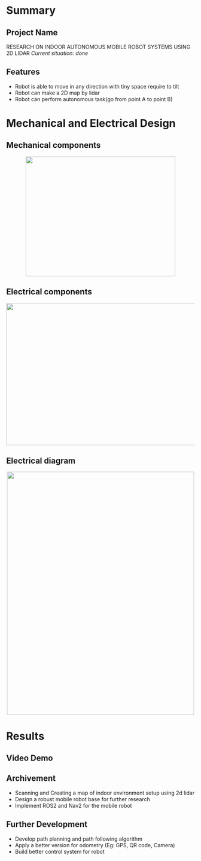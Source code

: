 # Summary
## Project Name
 RESEARCH ON INDOOR AUTONOMOUS MOBILE ROBOT SYSTEMS USING 2D LIDAR
 *Current situation: done*
 
## Features 
 * Robot is able to move in any direction with tiny space require to tilt
 * Robot can make a 2D map by lidar
 * Robot can perform autonomous task(go from point A to point B)
 
# Mechanical and Electrical Design

## Mechanical components

<p align="center">
  <img width="400" height="320" src="https://github.com/user-attachments/assets/4cc82188-1f7f-402a-8c20-394459f26377">
</p>

## Electrical components

<p align="center">
  <img width="550" height="380" src="https://github.com/user-attachments/assets/7f741883-bedd-4ccd-8749-422e149f67d7">
</p>

## Electrical diagram

<p align="center">
  <img width="500" height="650" src="https://github.com/user-attachments/assets/2a0363ac-a126-41fa-939b-4a1879bf81a5">
</p>


# Results

## Video Demo
  

## Archivement 

* Scanning and Creating a map of indoor environment setup using 2d lidar
* Design a robust mobile robot base for further research
* Implement ROS2 and Nav2 for the mobile robot

## Further Development 

* Develop path planning and path following algorithm
* Apply a better version for odometry (Eg: GPS, QR code, Camera)
* Build better control system for robot







